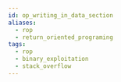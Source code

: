 ```yaml
---
id: op_writing_in_data_section
aliases:
  - rop
  - return_oriented_programing
tags:
  - rop
  - binary_exploitation
  - stack_overflow
---
```


## 
  
  
